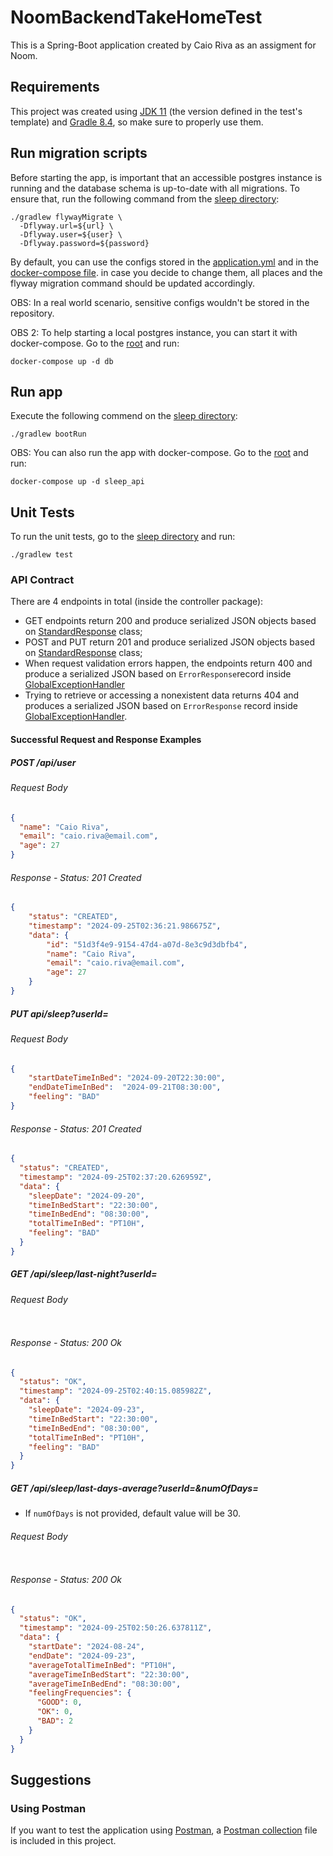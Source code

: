 # NoomBackendTakeHomeTest
This is a Spring-Boot application created by Caio Riva as an assigment for Noom.

## Requirements
This project was created using [JDK 11](https://openjdk.org/projects/jdk/11/) (the version defined in the test's template) 
and [Gradle 8.4](https://docs.gradle.org/8.4/release-notes.html), so make sure to properly use them.

## Run migration scripts
Before starting the app, is important that an accessible postgres instance is running and the database schema 
is up-to-date with all migrations. To ensure that, run the following command from the [sleep directory](sleep):
```
./gradlew flywayMigrate \
  -Dflyway.url=${url} \
  -Dflyway.user=${user} \
  -Dflyway.password=${password}
```
By default, you can use the configs stored in the [application.yml](sleep/src/main/resources/application.yml) and in
the [docker-compose file](docker-compose.yml). in case you decide to change them, all places and the flyway migration
command should be updated accordingly.

OBS: In a real world scenario, sensitive configs wouldn't be stored in the repository.

OBS 2: To help starting a local postgres instance, you can start it with docker-compose. Go to the
[root](.) and run:
```
docker-compose up -d db
```

## Run app
Execute the following commend on the [sleep directory](sleep):
```
./gradlew bootRun
```

OBS: You can also run the app with docker-compose. Go to the [root](.) and run:
```
docker-compose up -d sleep_api
```

## Unit Tests
To run the unit tests, go to the [sleep directory](sleep) and run:
```
./gradlew test 
```

### API Contract
There are 4 endpoints in total (inside the controller package):
* GET endpoints return 200 and produce serialized JSON objects based on
  [StandardResponse](sleep/src/main/java/com/noom/interview/fullstack/sleep/model/dto/response/StandardResponse.java) class;
* POST and PUT return 201 and produce serialized JSON objects based on
  [StandardResponse](sleep/src/main/java/com/noom/interview/fullstack/sleep/model/dto/response/StandardResponse.java) class;
* When request validation errors happen, the endpoints return 400 and produce a serialized JSON based
  on `ErrorResponse`record inside [GlobalExceptionHandler](sleep/src/main/java/com/noom/interview/fullstack/sleep/exception/GlobalExceptionHandler.java)
* Trying to retrieve or accessing a nonexistent data returns 404 and produces a
  serialized JSON based on `ErrorResponse` record inside [GlobalExceptionHandler](sleep/src/main/java/com/noom/interview/fullstack/sleep/exception/GlobalExceptionHandler.java).

#### Successful Request and Response Examples
##### POST /api/user
###### Request Body
```json
{
  "name": "Caio Riva",
  "email": "caio.riva@email.com",
  "age": 27
}
```
###### Response - Status: 201 Created
```json
{
    "status": "CREATED",
    "timestamp": "2024-09-25T02:36:21.986675Z",
    "data": {
        "id": "51d3f4e9-9154-47d4-a07d-8e3c9d3dbfb4",
        "name": "Caio Riva",
        "email": "caio.riva@email.com",
        "age": 27
    }
}
```
##### PUT api/sleep?userId=
###### Request Body
```json
{
    "startDateTimeInBed": "2024-09-20T22:30:00",
    "endDateTimeInBed":  "2024-09-21T08:30:00",
    "feeling": "BAD"
}
```
###### Response - Status: 201 Created
```json
{
  "status": "CREATED",
  "timestamp": "2024-09-25T02:37:20.626959Z",
  "data": {
    "sleepDate": "2024-09-20",
    "timeInBedStart": "22:30:00",
    "timeInBedEnd": "08:30:00",
    "totalTimeInBed": "PT10H",
    "feeling": "BAD"
  }
}
```
##### GET /api/sleep/last-night?userId=
###### Request Body
```json
```
###### Response - Status: 200 Ok
```json
{
  "status": "OK",
  "timestamp": "2024-09-25T02:40:15.085982Z",
  "data": {
    "sleepDate": "2024-09-23",
    "timeInBedStart": "22:30:00",
    "timeInBedEnd": "08:30:00",
    "totalTimeInBed": "PT10H",
    "feeling": "BAD"
  }
}
```
##### GET /api/sleep/last-days-average?userId=&numOfDays=
- If `numOfDays` is not provided, default value will be 30. 
###### Request Body
```json
```
###### Response - Status: 200 Ok
```json
{
  "status": "OK",
  "timestamp": "2024-09-25T02:50:26.637811Z",
  "data": {
    "startDate": "2024-08-24",
    "endDate": "2024-09-23",
    "averageTotalTimeInBed": "PT10H",
    "averageTimeInBedStart": "22:30:00",
    "averageTimeInBedEnd": "08:30:00",
    "feelingFrequencies": {
      "GOOD": 0,
      "OK": 0,
      "BAD": 2
    }
  }
}
```

## Suggestions
### Using Postman
If you want to test the application using [Postman](https://www.postman.com/downloads/), a [Postman collection](Noom-Backend-Take-Home-Test.postman_collection.json)
file is included in this project.
